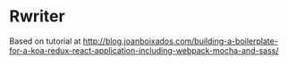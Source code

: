 # Rwriter
Based on tutorial at http://blog.joanboixados.com/building-a-boilerplate-for-a-koa-redux-react-application-including-webpack-mocha-and-sass/
